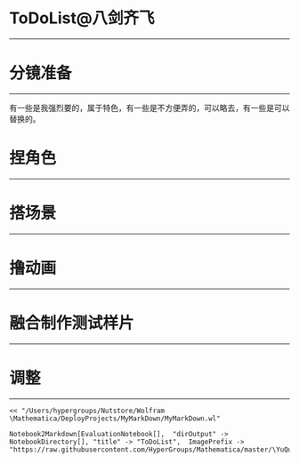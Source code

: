 # ToDoList@八剑齐飞
---


# 分镜准备
---


有一些是我强烈要的，属于特色，有一些是不方便弄的，可以略去，有一些是可以替换的。

# 捏角色
---


# 搭场景
---


# 撸动画
---


# 融合制作测试样片
---


# 调整
---


    << "/Users/hypergroups/Nutstore/Wolfram \Mathematica/DeployProjects/MyMarkDown/MyMarkDown.wl"

    Notebook2Markdown[EvaluationNotebook[],  "dirOutput" -> NotebookDirectory[], "title" -> "ToDoList",  ImagePrefix -> "https://raw.githubusercontent.com/HyperGroups/Mathematica/master/\YuQue/MovieEditor/MV@EightSwords2019/"]